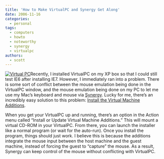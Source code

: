 ```yaml
---
title: 'How to Make VirtualPC and Synergy Get Along'
date: 2006-11-16
categories:
  - personal
tags:
  - computers
  - howto
  - noteworthy
  - synergy
  - virtualpc
authors:
  - scott
---
```


[![Virtual PC](/images/298842632_862e1ae7f5_m.jpg)](http://www.flickr.com/photos/spaceninja/298842632/)Recently, I installed VirtualPC on my XP box so that I could still test IE6 after installing IE7. However, I immediately ran into a problem. There is some sort of conflict between the mouse emulation being done in the VirtualPC window, and the mouse emulation being done on my PC to let me use my Mac’s keyboard and mouse via [Synergy](/blog/2006/how-to-use-a-mac-and-a-pc-with-a-single-keyboard-and-mouse/). Lucky for me, there’s an incredibly easy solution to this problem: [Install the Virtual Machine Additions](http://www.theeldergeekvista.com/vista_00014c.htm).

When you get your VirtualPC up and running, there’s an option in the Action menu called “Install or Update Virtual Machine Additions.” This will mount a virtual CD-ROM in your VirtualPC. From there, you can launch the installer like a normal program (or wait for the auto-run). Once you install the program, things should just work. I believe this is because the additions integrate the mouse input between the host machine and the guest machine, instead of forcing the guest to “capture” the mouse. As a result, Synergy can keep control of the mouse without conflicting with VirtualPC.
